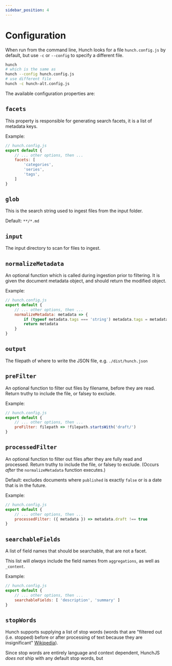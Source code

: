 ```yaml
---
sidebar_position: 4
---
```


# Configuration

When run from the command line, Hunch looks for a file `hunch.config.js` by default, but use `-c` or `--config` to specify a different file.

```bash
hunch
# which is the same as
hunch --config hunch.config.js
# use different file
hunch -c hunch-alt.config.js
```

The available configuration properties are:

## `facets`

This property is responsible for generating search facets, it is a list of metadata keys.

Example:

```js
// hunch.config.js
export default {
	// ... other options, then ...
	facets: [
		'categories',
		'series',
		'tags',
	]
}
```

## `glob`

This is the search string used to ingest files from the input folder.

Default: `**/*.md`

## `input`

The input directory to scan for files to ingest.

## `normalizeMetadata`

An optional function which is called during ingestion prior to filtering. It is given the document metadata object, and should return the modified object.

Example:

```js
// hunch.config.js
export default {
	// ... other options, then ...
	normalizeMetadata: metadata => {
		if (typeof metadata.tags === 'string') metadata.tags = metadata.tags.split(';')
		return metadata
	}
}
```

## `output`

The filepath of where to write the JSON file, e.g. `./dist/hunch.json`

## `preFilter`

An optional function to filter out files by filename, before they are read. Return truthy to include the file, or falsey to exclude.

Example:

```js
// hunch.config.js
export default {
	// ... other options, then ...
	preFilter: filepath => !filepath.startsWith('draft/')
}
```

## `processedFilter`

An optional function to filter out files after they are fully read and processed. Return truthy to include the file, or falsey to exclude. (Occurs *after* the `normalizeMetadata` function executes.)

Default: excludes documents where `published` is exactly `false` or is a date that is in the future.

Example:

```js
// hunch.config.js
export default {
	// ... other options, then ...
	processedFilter: ({ metadata }) => metadata.draft !== true
}
```

## `searchableFields`

A list of field names that should be searchable, that are not a facet.

This list will *always* include the field names from `aggregations`, as well as `_content`.

Example:

```js
// hunch.config.js
export default {
	// ... other options, then ...
	searchableFields: [ 'description', 'summary' ]
}
```

## `stopWords`

Hunch supports supplying a list of stop words (words that are "filtered out (i.e. stopped) before or after processing of text because they are insignificant" [Wikipedia](https://en.wikipedia.org/wiki/Stop_word)).

Since stop words are entirely language and context dependent, HunchJS *does not* ship with any default stop words, but
